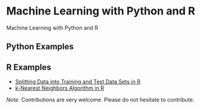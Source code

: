 # Machine Learning with Python and R
Machine Learning with Python and R

**Python Examples**
---



**R Examples**
---
+ [Splitting Data into Training and Test Data Sets in R](https://github.com/gungorMetehan/Machine-Learning-with-Python-and-R/blob/main/R-codes/splitting_data.R)
+ [k-Nearest Neighbors Algorithm in R](https://github.com/gungorMetehan/Machine-Learning-with-Python-and-R/blob/main/R-codes/kNN_modeling.R)




*Note.* Contributions are very welcome. Please do not hesitate to contribute.
